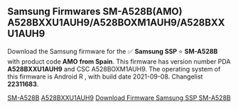 <h2>Samsung Firmwares SM-A528B(AMO) A528BXXU1AUH9/A528BOXM1AUH9/A528BXXU1AUH9</h2>
Download the Samsung firmware for the ✅ <strong>Samsung SSP </strong> ⭐ <strong>SM-A528B</strong> with product code <strong>AMO</strong> <strong> from Spain</strong>. This firmware has version number PDA <strong>A528BXXU1AUH9</strong> and CSC A528BOXM1AUH9. The operating system of this firmware is Android R , with build date 2021-09-08. Changelist <strong>22311683</strong>.


[SM-A528B](https://samfirm.shop/samsung/model/SM-A528B)
[A528BXXU1AUH9](https://samfirm.shop/samsung/pda/A528BXXU1AUH9)
[Download Firmware Samsung SSP SM-A528B](https://samfirm.shop/samsung/firmware/454009)
